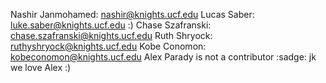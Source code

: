 Nashir Janmohamed: nashir@knights.ucf.edu
Lucas Saber: luke.saber@knights.ucf.edu :)
Chase Szafranski: chase.szafranski@knights.ucf.edu
Ruth Shryock: ruthyshryock@knights.ucf.edu
Kobe Conomon: kobeconomon@knights.ucf.edu
Alex Parady is not a contributor :sadge:
jk we love Alex :)